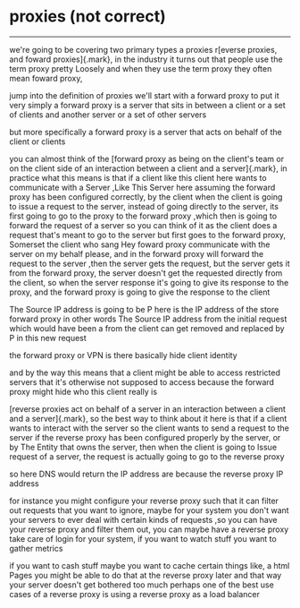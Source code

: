 # proxies (not correct)



---

we're going to be covering two primary types a proxies r[everse proxies, and foward proxies]{.mark}, in the industry it turns out that people use the term proxy pretty Loosely and when they use the term proxy they often mean foward proxy,



jump into the definition of proxies we'll start with a forward proxy to put it very simply a forward proxy is a server that sits in between a client or a set of clients and another server or a set of other servers



but more specifically a forward proxy is a server that acts on behalf of the client or clients



you can almost think of the [forward proxy as being on the client's team or on the client side of an interaction between a client and a server]{.mark}, in practice what this means is that if a client like this client here wants to communicate with a Server ,Like This Server here assuming the forward proxy has been configured correctly, by the client when the client is going to issue a request to the server, instead of going directly to the server, its first going to go to the proxy to the forward proxy ,which then is going to forward the request of a server so you can think of it as the client does a request that's meant to go to the server but first goes to the forward proxy, Somerset the client who sang Hey foward proxy communicate with the server on my behalf please, and in the forward proxy will forward the request to the server ,then the server gets the request, but the server gets it from the forward proxy, the server doesn't get the requested directly from the client, so when the server response it's going to give its response to the proxy, and the forward proxy is going to give the response to the client







The Source IP address is going to be P here is the IP address of the store forward proxy in other words The Source IP address from the initial request which would have been a from the client can get removed and replaced by P in this new request





the forward proxy or VPN is there basically hide client identity



and by the way this means that a client might be able to access restricted servers that it's otherwise not supposed to access because the forward proxy might hide who this client really is



[reverse proxies act on behalf of a server in an interaction between a client and a server]{.mark}, so the best way to think about it here is that if a client wants to interact with the server so the client wants to send a request to the server if the reverse proxy has been configured properly by the server, or by The Entity that owns the server, then when the client is going to Issue request of a server, the request is actually going to go to the reverse proxy







so here DNS would return the IP address are because the reverse proxy IP address





for instance you might configure your reverse proxy such that it can filter out requests that you want to ignore, maybe for your system you don't want your servers to ever deal with certain kinds of requests ,so you can have your reverse proxy and filter them out, you can maybe have a reverse proxy take care of login for your system, if you want to watch stuff you want to gather metrics



if you want to cash stuff maybe you want to cache certain things like, a html Pages you might be able to do that at the reverse proxy later and that way your server doesn't get bothered too much perhaps one of the best use cases of a reverse proxy is using a reverse proxy as a load balancer










